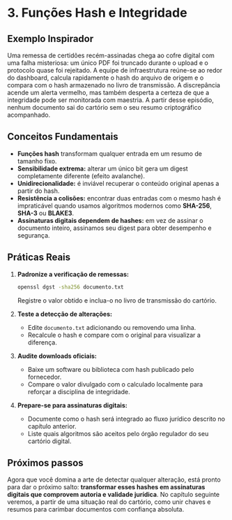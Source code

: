 # 3. Funções Hash e Integridade

## Exemplo Inspirador

Uma remessa de certidões recém-assinadas chega ao cofre digital com uma falha misteriosa: um único PDF foi truncado durante o upload e o protocolo quase foi rejeitado. A equipe de infraestrutura reúne-se ao redor do dashboard, calcula rapidamente o hash do arquivo de origem e o compara com o hash armazenado no livro de transmissão. A discrepância acende um alerta vermelho, mas também desperta a certeza de que a integridade pode ser monitorada com maestria. A partir desse episódio, nenhum documento sai do cartório sem o seu resumo criptográfico acompanhado.

## Conceitos Fundamentais

- **Funções hash** transformam qualquer entrada em um resumo de tamanho fixo.
- **Sensibilidade extrema:** alterar um único bit gera um digest completamente diferente (efeito avalanche).
- **Unidirecionalidade:** é inviável recuperar o conteúdo original apenas a partir do hash.
- **Resistência a colisões:** encontrar duas entradas com o mesmo hash é impraticável quando usamos algoritmos modernos como **SHA-256**, **SHA-3** ou **BLAKE3**.
- **Assinaturas digitais dependem de hashes:** em vez de assinar o documento inteiro, assinamos seu digest para obter desempenho e segurança.

## Práticas Reais

1. **Padronize a verificação de remessas:**
   ```bash
   openssl dgst -sha256 documento.txt
   ```
   Registre o valor obtido e inclua-o no livro de transmissão do cartório.

2. **Teste a detecção de alterações:**
   - Edite `documento.txt` adicionando ou removendo uma linha.
   - Recalcule o hash e compare com o original para visualizar a diferença.

3. **Audite downloads oficiais:**
   - Baixe um software ou biblioteca com hash publicado pelo fornecedor.
   - Compare o valor divulgado com o calculado localmente para reforçar a disciplina de integridade.

4. **Prepare-se para assinaturas digitais:**
   - Documente como o hash será integrado ao fluxo jurídico descrito no capítulo anterior.
   - Liste quais algoritmos são aceitos pelo órgão regulador do seu cartório digital.

## Próximos passos

Agora que você domina a arte de detectar qualquer alteração, está pronto para dar o próximo salto: **transformar esses hashes em assinaturas digitais que comprovem autoria e validade jurídica**. No capítulo seguinte veremos, a partir de uma situação real do cartório, como unir chaves e resumos para carimbar documentos com confiança absoluta.
